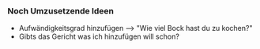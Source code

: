 ### Noch Umzusetzende Ideen

- Aufwändigkeitsgrad hinzufügen --> "Wie viel Bock hast du zu kochen?"
- Gibts das Gericht was ich hinzufügen will schon?